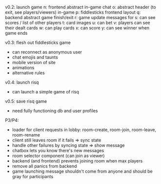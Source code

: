 
v0.2: launch game
 n: frontend abstract in-game chat
 o: abstract header (to exit, see players/viewers) in-game
 p: fiddlesticks frontend layout
 q: backend abstract game finish/exit
 r: game update messages for 
 s: can see scores / list of other players
 t: card images
 u: can bet
 v: players can see their dealt cards
 w: can play cards
 x: can score
 y: can see winner when game ends

v0.3: flesh out fiddlesticks game
 - can reconnect as anonymous user
 - chat emojis and taunts
 - mobile version of site
 - animations
 - alternative rules

v0.4: launch risq
 - can launch a simple game of risq

v0.5: save risq game
 - need fully functioning db and user profiles

P3/P4:
 - loader for client requests in lobby: room-create, room-join, room-leave, room-rename
 - client still leaves room if it fails => sync state
 - handle other failures by syncing state => show message
 - chatbox lets you know there's new messages
 - room selector component (can join as viewer)
 - backend (and frontend) prevents joining room when max players
 - remove all panics from backend
 - game launching message shouldn't come from anyone and should be gray for participants